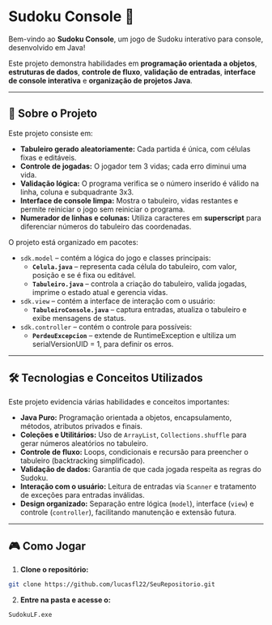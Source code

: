 # Sudoku Console 🧩

Bem-vindo ao **Sudoku Console**, um jogo de Sudoku interativo para console, desenvolvido em Java!  

Este projeto demonstra habilidades em **programação orientada a objetos**, **estruturas de dados**, **controle de fluxo**, **validação de entradas**, **interface de console interativa** e **organização de projetos Java**.

---

## 🚀 Sobre o Projeto

Este projeto consiste em:

- **Tabuleiro gerado aleatoriamente:** Cada partida é única, com células fixas e editáveis.  
- **Controle de jogadas:** O jogador tem 3 vidas; cada erro diminui uma vida.  
- **Validação lógica:** O programa verifica se o número inserido é válido na linha, coluna e subquadrante 3x3.  
- **Interface de console limpa:** Mostra o tabuleiro, vidas restantes e permite reiniciar o jogo sem reiniciar o programa.  
- **Numerador de linhas e colunas:** Utiliza caracteres em **superscript** para diferenciar números do tabuleiro das coordenadas.  

O projeto está organizado em pacotes:

- `sdk.model` – contém a lógica do jogo e classes principais:
  - **`Celula.java`** – representa cada célula do tabuleiro, com valor, posição e se é fixa ou editável.
  - **`Tabuleiro.java`** – controla a criação do tabuleiro, valida jogadas, imprime o estado atual e gerencia vidas.
- `sdk.view` – contém a interface de interação com o usuário:
  - **`TabuleiroConsole.java`** – captura entradas, atualiza o tabuleiro e exibe mensagens de status.
- `sdk.controller` – contém o controle para possíveis:
  - **`PerdeuExcepcion`** – extende de RuntimeException e ultiliza um serialVersionUID = 1, para definir os erros.

---

## 🛠 Tecnologias e Conceitos Utilizados

Este projeto evidencia várias habilidades e conceitos importantes:

- **Java Puro:** Programação orientada a objetos, encapsulamento, métodos, atributos privados e finais.  
- **Coleções e Utilitários:** Uso de `ArrayList`, `Collections.shuffle` para gerar números aleatórios no tabuleiro.  
- **Controle de fluxo:** Loops, condicionais e recursão para preencher o tabuleiro (backtracking simplificado).  
- **Validação de dados:** Garantia de que cada jogada respeita as regras do Sudoku.  
- **Interação com o usuário:** Leitura de entradas via `Scanner` e tratamento de exceções para entradas inválidas.  
- **Design organizado:** Separação entre lógica (`model`), interface (`view`) e controle (`controller`), facilitando manutenção e extensão futura.

---

## 🎮 Como Jogar

1. **Clone o repositório:**
```bash
git clone https://github.com/lucasfl22/SeuRepositorio.git
```
2. **Entre na pasta e acesse o:**
```bash
SudokuLF.exe
```
